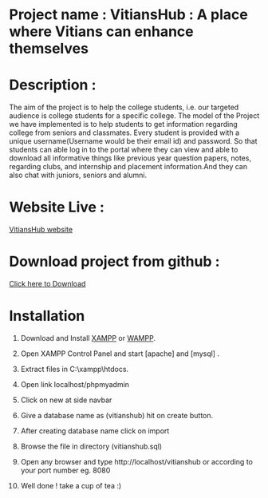 # Project name : VitiansHub : A place where Vitians can enhance themselves

# Description : 
The aim of the project is to help the college students, i.e. our targeted audience is college students for a specific college. The model of the Project we have implemented is to help students to get information regarding college from seniors and classmates. Every student is provided with a unique username(Username would be their email id) and password. So that students can able log in to the portal where they can view and able to download all informative things like previous year question papers, notes, regarding clubs, and internship and placement information.And they can also chat with juniors, seniors and alumni.



# Website Live :

[VitiansHub website](http://vitianshub.epizy.com/)


# Download project from github :

[Click here to Download](https://codeload.github.com/mravirajsingh/web-development-project-2/zip/refs/heads/main)



# Installation

   1. Download and Install [XAMPP](https://www.apachefriends.org/download.html) or [WAMPP](https://www.wampserver.com/en/).

   2. Open XAMPP Control Panel and start [apache] and [mysql] .

   3. Extract files in C:\xampp\htdocs.

   4. Open link localhost/phpmyadmin

   5. Click on new at side navbar
   
   6. Give a database name as (vitianshub) hit on create button.

   7. After creating database name click on import
   
   8. Browse the file in directory (vitianshub.sql)

   9. Open any browser and type http://localhost/vitianshub or according to your port number eg. 8080
   
   10. Well done ! take a cup of tea :)
   
